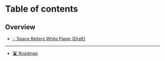 # Table of contents

## Overview

* [💡 Space Belters White Paper (Draft)](space-belters-white-paper-draft.md)

***

* [🛣 Roadmap](roadmap.md)
